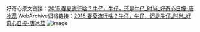 好奇心原文链接：[2015 春夏流行啥？牛仔，牛仔，还是牛仔_时尚_好奇心日报-唐冰蕊](https://www.qdaily.com/articles/7193.html)
WebArchive归档链接：[2015 春夏流行啥？牛仔，牛仔，还是牛仔_时尚_好奇心日报-唐冰蕊](http://web.archive.org/web/20190623172044/https://www.qdaily.com/articles/7193.html)
![image](http://ww3.sinaimg.cn/large/007d5XDply1g3x09hb0cbj30u04q6b29)